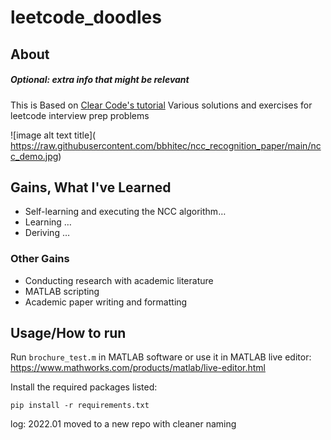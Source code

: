 # leetcode_doodles

## About
##### _Optional: extra info that might be relevant_

This is
Based on [Clear Code's tutorial](https://youtu.be/UZg49z76cLw)
Various solutions and exercises for leetcode interview prep problems


![image alt text title](<image source>https://raw.githubusercontent.com/bbhitec/ncc_recognition_paper/main/ncc_demo.jpg)


## Gains, What I've Learned
- Self-learning and executing the NCC algorithm…
- Learning …
- Deriving …
### Other Gains
- Conducting research with academic literature
- MATLAB scripting
- Academic paper writing and formatting


## Usage/How to run
Run `brochure_test.m` in MATLAB software or
use it in MATLAB live editor:
https://www.mathworks.com/products/matlab/live-editor.html

Install the required packages listed:
```
pip install -r requirements.txt
```


log:
2022.01 moved to a new repo with cleaner naming